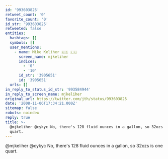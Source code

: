 ```yaml
---
id: '993603825'
retweet_count: '0'
favorite_count: '0'
id_str: '993603825'
retweeted: false
entities:
  hashtags: []
  symbols: []
  user_mentions:
    - name: Mike Keliher 🇺🇸 🇱🇺
      screen_name: mjkeliher
      indices:
        - '0'
        - '10'
      id_str: '3905651'
      id: '3905651'
  urls: []
in_reply_to_status_id_str: '993584944'
in_reply_to_screen_name: mjkeliher
original_url: https://twitter.com/jth/status/993603825
date: '2008-11-06T17:34:21.000Z'
sitemap: false
robots: noindex
reply: true
title: >-
  @mjkeliher @cykyc No, there's 128 fluid ounces in a gallon, so 32ozs is one
  quart.
---
```


@mjkeliher @cykyc No, there's 128 fluid ounces in a gallon, so 32ozs is one quart.